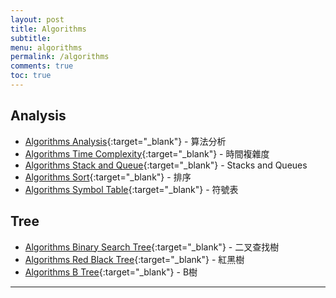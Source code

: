```yaml
---
layout: post
title: Algorithms
subtitle:
menu: algorithms
permalink: /algorithms
comments: true
toc: true
---
```


## Analysis

- [Algorithms Analysis](https://www.hauchenglee.com/algorithms-analysis/){:target="_blank"} - 算法分析
- [Algorithms Time Complexity](https://www.hauchenglee.com/algorithms-time-complexity/){:target="_blank"} - 時間複雜度
- [Algorithms Stack and Queue](https://www.hauchenglee.com/algorithms-stacks-queues/){:target="_blank"} - Stacks and Queues
- [Algorithms Sort](https://www.hauchenglee.com/algorithms-sort/){:target="_blank"} - 排序
- [Algorithms Symbol Table](https://www.hauchenglee.com/algorithms-symbol-table/){:target="_blank"} - 符號表

## Tree

- [Algorithms Binary Search Tree](https://www.hauchenglee.com/algorithms-bst/){:target="_blank"} - 二叉查找樹
- [Algorithms Red Black Tree](https://www.hauchenglee.com/algorithms-bst/){:target="_blank"} - 紅黑樹
- [Algorithms B Tree](https://www.hauchenglee.com/algorithms-b-tree/){:target="_blank"} - B樹

---